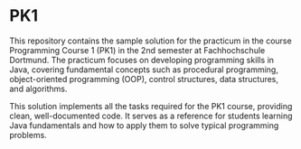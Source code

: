 # PK1
This repository contains the sample solution for the practicum in the course Programming Course 1 (PK1) in the 2nd semester at Fachhochschule Dortmund. The practicum focuses on developing programming skills in Java, covering fundamental concepts such as procedural programming, object-oriented programming (OOP), control structures, data structures, and algorithms.

This solution implements all the tasks required for the PK1 course, providing clean, well-documented code. It serves as a reference for students learning Java fundamentals and how to apply them to solve typical programming problems.
